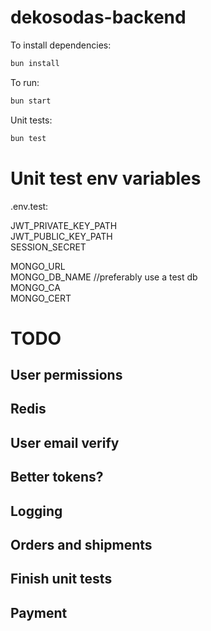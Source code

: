 # dekosodas-backend

To install dependencies:

```bash
bun install
```

To run:

```bash
bun start
```

Unit tests:

```bash
bun test
```

# Unit test env variables

.env.test:

JWT_PRIVATE_KEY_PATH  
JWT_PUBLIC_KEY_PATH  
SESSION_SECRET

MONGO_URL  
MONGO_DB_NAME //preferably use a test db  
MONGO_CA  
MONGO_CERT

# TODO

## User permissions

## Redis

## User email verify

## Better tokens?

## Logging

## Orders and shipments

## Finish unit tests

## Payment
